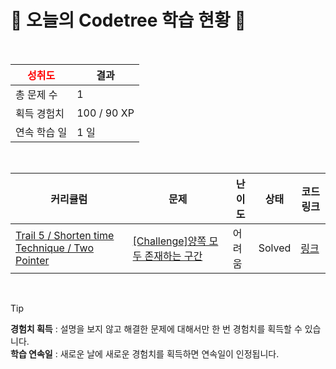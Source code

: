 # 🌲 오늘의 Codetree 학습 현황 🌲

<br />

| <span style="color:red;display:block;text-align:center;"> **성취도**</span> | 결과 |
|---|---|
| 총 문제 수 | 1 |
| 획득 경험치 | 100 / 90 XP |
| 연속 학습 일 | 1 일 |

<br />

|커리큘럼|문제|난이도|상태|코드 링크|
|---|---|---|---|---|
|[Trail 5 / Shorten time Technique / Two Pointer](https://www.codetree.ai/trail-info/intermediate-mid/)|[[Challenge]양쪽 모두 존재하는 구간](https://www.codetree.ai/trails/complete/curated-cards/challenge-both-exist-section/)|어려움|Solved|[링크](https://github.com/SeungGwan123/codetree-TILs/blob/main/250318/%EC%96%91%EC%AA%BD%20%EB%AA%A8%EB%91%90%20%EC%A1%B4%EC%9E%AC%ED%95%98%EB%8A%94%20%EA%B5%AC%EA%B0%84/both-exist-section.java)|


<br />

> [!TIP]
> **경험치 획득** : 설명을 보지 않고 해결한 문제에 대해서만 한 번 경험치를 획득할 수 있습니다.  
> **학습 연속일** : 새로운 날에 새로운 경험치를 획득하면 연속일이 인정됩니다.


